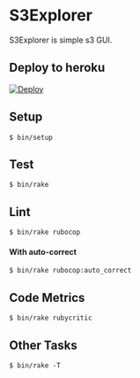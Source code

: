 # S3Explorer

S3Explorer is simple s3 GUI.

## Deploy to heroku

[![Deploy](https://www.herokucdn.com/deploy/button.png)](https://heroku.com/deploy?template=https://github.com/hoshinotsuyoshi/s3_explorer)

## Setup

```
$ bin/setup
```

## Test

```
$ bin/rake
```

## Lint

```
$ bin/rake rubocop
```

#### With auto-correct

```
$ bin/rake rubocop:auto_correct
```

## Code Metrics

```
$ bin/rake rubycritic
```

## Other Tasks

```
$ bin/rake -T
```

